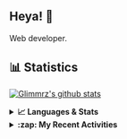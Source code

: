 ## Heya! 👋

Web developer.

## 📊 Statistics

[![Glimmrz's github stats](https://github-readme-stats.vercel.app/api?username=glimmrz&theme=dark&count_private=true)](https://github.com/anuraghazra/github-readme-stats)

<details>
  <summary><strong>📈 Languages & Stats</strong></summary>
  <img src="https://github-readme-stats.vercel.app/api?username=bunningss&show_icons=true&theme=dark&hide_border=true"
       alt="Tayef's GitHub stats" />
  <img src="https://github-readme-stats.vercel.app/api/top-langs/?username=bunningss&show_icons=true&theme=dark&hide_border=true&layout=compact&langs_count=10"
       alt="Tayef's Top GitHub Languages" />
</details>

<details>
<summary><strong> :zap: My Recent Activities </strong></summary>

<!-- ACTIVITY-LIST:START -->
- [glimmrz pushed to main in glimmrz/inventory-manager](https://github.com/glimmrz/inventory-manager/compare/6aca5122c9...0d34ac6687)
- [glimmrz pushed to zeris in glimmrz/zeris](https://github.com/glimmrz/zeris/compare/f97666ecf0...6aa395f192)
- [glimmrz pushed to zeris in glimmrz/zeris](https://github.com/glimmrz/zeris/compare/0c4051bf82...f97666ecf0)
- [glimmrz created a branch main in glimmrz/inventory-manager](https://github.com/glimmrz/inventory-manager/compare/main)
- [glimmrz created a repository glimmrz/inventory-manager](https://github.com/glimmrz/inventory-manager//)
<!-- ACTIVITY-LIST:END -->

</details>
